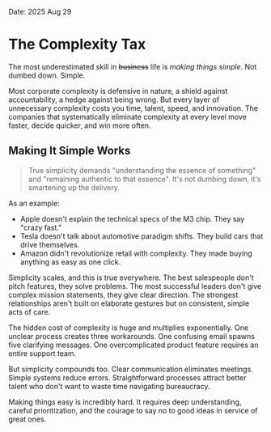 Date: 2025 Aug 29
# The Complexity Tax

The most underestimated skill in ~~business~~ life is _making things simple_. Not dumbed down. Simple.

Most corporate complexity is defensive in nature, a shield against accountability, a hedge against being wrong. But every layer of unnecessary complexity costs you time, talent, speed, and innovation. The companies that systematically eliminate complexity at every level move faster, decide quicker, and win more often.

## Making It Simple Works

> True simplicity demands "understanding the essence of something" and "remaining authentic to that essence". It's not dumbing down, it's smartening up the delivery.

As an example:
- Apple doesn't explain the technical specs of the M3 chip. They say "crazy fast."
- Tesla doesn't talk about automotive paradigm shifts. They build cars that drive themselves.
- Amazon didn't revolutionize retail with complexity. They made buying anything as easy as one click.

Simplicity scales, and this is true everywhere. The best salespeople don't pitch features, they solve problems. The most successful leaders don't give complex mission statements, they give clear direction. The strongest relationships aren't built on elaborate gestures but on consistent, simple acts of care.

The hidden cost of complexity is huge and multiplies exponentially. One unclear process creates three workarounds. One confusing email spawns five clarifying messages. One overcomplicated product feature requires an entire support team.

But simplicity compounds too. Clear communication eliminates meetings. Simple systems reduce errors. Straightforward processes attract better talent who don't want to waste time navigating bureaucracy.

Making things easy is incredibly hard. It requires deep understanding, careful prioritization, and the courage to say no to good ideas in service of great ones.